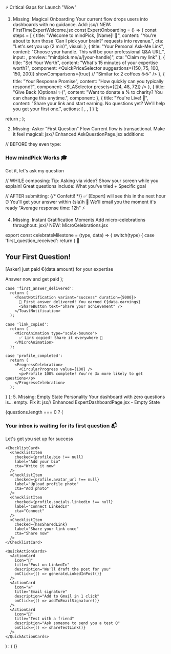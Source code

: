 ⚡ Critical Gaps for Launch "Wow"

1. Missing: Magical Onboarding
Your current flow drops users into dashboards with no guidance. Add:
jsx// NEW: FirstTimeExpertWelcome.jsx
const ExpertOnboarding = () => {
  const steps = [
    {
      title: "Welcome to mindPick, [Name]! 🎉",
      content: "You're about to turn those 'Can I pick your brain?' requests into revenue.",
      cta: "Let's set you up (2 min)",
      visual: <AnimatedBrainPickIllustration />
    },
    {
      title: "Your Personal Ask-Me Link",
      content: "Choose your handle. This will be your professional Q&A URL.",
      input: <HandleSelector />,
      preview: "mindpick.me/u/[your-handle]",
      cta: "Claim my link"
    },
    {
      title: "Set Your Worth",
      content: "What's 15 minutes of your expertise worth?",
      component: <QuickPriceSelector 
        suggestions={[50, 75, 100, 150, 200]}
        showComparisons={true} // "Similar to: 2 coffees ☕☕"
      />
    },
    {
      title: "Your Response Promise",
      content: "How quickly can you typically respond?",
      component: <SLASelector presets={[24, 48, 72]} />
    },
    {
      title: "Give Back (Optional ✨)",
      content: "Want to donate a % to charity? You can change this anytime.",
      component: <CharityQuickSetup />
    },
    {
      title: "You're Live! 🎊",
      content: "Share your link and start earning. No questions yet? We'll help you get your first one.",
      actions: [
        <CopyLinkButton primary />,
        <ShareToLinkedInButton />,
        <InviteSomeoneButton />
      ]
    }
  ];
  
  return <OnboardingCarousel steps={steps} />;
};


2. Missing: Asker "First Question" Flow
Current flow is transactional. Make it feel magical:
jsx// Enhanced AskQuestionPage.jsx additions:

// BEFORE they even type:
<FirstTimeAskerPopup>
  <h3>How mindPick Works 🎓</h3>
  <QuickDemo video="30s explainer showing record → pay → receive" />
  <Testimonial from="Previous asker" quote="Got exactly what I needed in 8 hours" />
  <CloseButton>Got it, let's ask my question</CloseButton>
</FirstTimeAskerPopup>

// WHILE composing:
<LiveHelpOverlay>
  <Tip icon="🎤">
    Tip: Asking via video? Show your screen while you explain!
  </Tip>
  <Tip icon="💡">
    Great questions include: What you've tried + Specific goal
  </Tip>
</LiveHelpOverlay>

// AFTER submitting:
<SuccessAnimation>
  <CheckmarkExplosion /> {/* Confetti! */}
  <PersonalizedMessage>
    ✅ [Expert] will see this in the next hour
    ⏰ You'll get your answer within {sla}h
    📧 We'll email you the moment it's ready
  </PersonalizedMessage>
  <SocialProof>
    "Average response time: 12h" ⚡
  </SocialProof>
</SuccessAnimation>

4. Missing: Instant Gratification Moments
Add micro-celebrations throughout:
jsx// NEW: MicroCelebrations.jsx

export const celebrateMilestone = (type, data) => {
  switch(type) {
    case 'first_question_received':
      return (
        <FullScreenCelebration>
          <Confetti duration={3000} />
          <AnimatedIcon>🎉</AnimatedIcon>
          <h2>Your First Question!</h2>
          <p>[Asker] just paid €{data.amount} for your expertise</p>
          <CTAButton>Answer now and get paid</CTAButton>
        </FullScreenCelebration>
      );
      
    case 'first_answer_delivered':
      return (
        <ToastNotification variant="success" duration={5000}>
          🎊 First answer delivered! You earned €{data.earnings}
          <ShareButton text="Share your achievement" />
        </ToastNotification>
      );
      
    case 'link_copied':
      return (
        <MicroAnimation type="scale-bounce">
          ✅ Link copied! Share it everywhere 🚀
        </MicroAnimation>
      );
      
    case 'profile_completed':
      return (
        <ProgressCelebration>
          <CircularProgress value={100} />
          <p>Profile 100% complete! You're 3x more likely to get questions</p>
        </ProgressCelebration>
      );
  }
};
5. Missing: Empty State Personality
Your dashboard with zero questions is... empty. Fix it:
jsx// Enhanced ExpertDashboardPage.jsx - Empty State

{questions.length === 0 ? (
  <EmptyStateDelightful>
    <IllustrationComponent name="waiting-for-first-question" />
    <h3>Your inbox is waiting for its first question 📬</h3>
    <p>Let's get you set up for success</p>
    
    <ChecklistCard>
      <ChecklistItem 
        checked={profile.bio !== null} 
        label="Add your bio"
        cta="Write it now"
      />
      <ChecklistItem 
        checked={profile.avatar_url !== null} 
        label="Upload profile photo"
        cta="Add photo"
      />
      <ChecklistItem 
        checked={profile.socials.linkedin !== null} 
        label="Connect LinkedIn"
        cta="Connect"
      />
      <ChecklistItem 
        checked={hasSharedLink} 
        label="Share your link once"
        cta="Share now"
      />
    </ChecklistCard>
    
    <QuickActionCards>
      <ActionCard 
        icon="📝" 
        title="Post on LinkedIn"
        description="We'll draft the post for you"
        onClick={() => generateLinkedInPost()}
      />
      <ActionCard 
        icon="✉️" 
        title="Email signature"
        description="Add to Gmail in 1 click"
        onClick={() => addToEmailSignature()}
      />
      <ActionCard 
        icon="🧪" 
        title="Test with a friend"
        description="Ask someone to send you a test Q"
        onClick={() => shareTestLink()}
      />
    </QuickActionCards>
  </EmptyStateDelightful>
) : (
  <QuestionTable questions={questions} />
)}